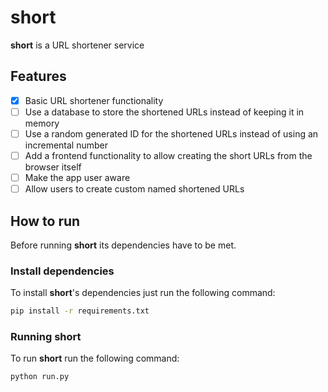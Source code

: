 # short
**short** is a URL shortener service

## Features
- [x] Basic URL shortener functionality
- [ ] Use a database to store the shortened URLs instead of keeping it in memory
- [ ] Use a random generated ID for the shortened URLs instead of using an incremental number
- [ ] Add a frontend functionality to allow creating the short URLs from the browser itself
- [ ] Make the app user aware
- [ ] Allow users to create custom named shortened URLs

## How to run
Before running **short** its dependencies have to be met.
### Install dependencies
To install **short**'s dependencies just run the following command:
```bash
pip install -r requirements.txt
```
### Running short
To run **short** run the following command:
```bash
python run.py
```